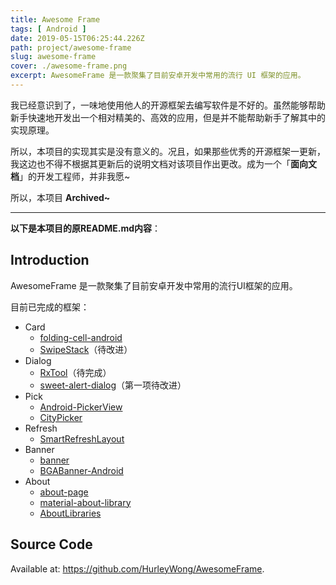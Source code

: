 ```yaml
---
title: Awesome Frame
tags: [ Android ]
date: 2019-05-15T06:25:44.226Z
path: project/awesome-frame
slug: awesome-frame
cover: ./awesome-frame.png
excerpt: AwesomeFrame 是一款聚集了目前安卓开发中常用的流行 UI 框架的应用。
---
```


我已经意识到了，一味地使用他人的开源框架去编写软件是不好的。虽然能够帮助新手快速地开发出一个相对精美的、高效的应用，但是并不能帮助新手了解其中的实现原理。

所以，本项目的实现其实是没有意义的。况且，如果那些优秀的开源框架一更新，我这边也不得不根据其更新后的说明文档对该项目作出更改。成为一个「**面向文档**」的开发工程师，并非我愿~

所以，本项目 **Archived~**

---

**以下是本项目的原README.md内容**：

## Introduction

AwesomeFrame 是一款聚集了目前安卓开发中常用的流行UI框架的应用。

目前已完成的框架：
* Card
	- [folding-cell-android](https://github.com/Ramotion/folding-cell-android)
	- [SwipeStack](https://github.com/sathishmscict/SwipeStack)（待改进）
* Dialog
	- [RxTool](https://github.com/Tamsiree/RxTool)（待完成）
	- [sweet-alert-dialog](https://github.com/pedant/sweet-alert-dialog)（第一项待改进）
* Pick
	- [Android-PickerView](https://github.com/Bigkoo/Android-PickerView)
	- [CityPicker](https://github.com/zaaach/CityPicker)
* Refresh
	- [SmartRefreshLayout](https://github.com/scwang90/SmartRefreshLayout)
* Banner
	- [banner](https://github.com/youth5201314/banner)
	- [BGABanner-Android](https://github.com/bingoogolapple/BGABanner-Android)
* About
	- [about-page](https://github.com/PureWriter/about-page)
	- [material-about-library](https://github.com/daniel-stoneuk/material-about-library)
	- [AboutLibraries](https://github.com/mikepenz/AboutLibraries)

## Source Code

Available at: https://github.com/HurleyWong/AwesomeFrame.